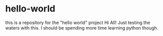# hello-world
this is a repository for the "hello world" project
Hi All!
Just testing the waters with this. I should be spending more time learning python though.

